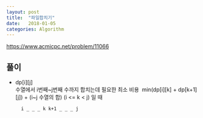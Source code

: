 ```yaml
---
layout: post
title:  "파일합치기"
date:   2018-01-05
categories: Algorithm
---
```


<https://www.acmicpc.net/problem/11066>

## 풀이

- dp[i][j] 
	​	
		수열에서 i번째~j번째 수까지 합치는데 필요한 최소 비용
	​	min(dp[i][k] + dp[k+1][j]) + (i~j 수열의 합) (i <= k < j) 일 때

		i _ _ _ k k+1 _ _ _ j	 
	
